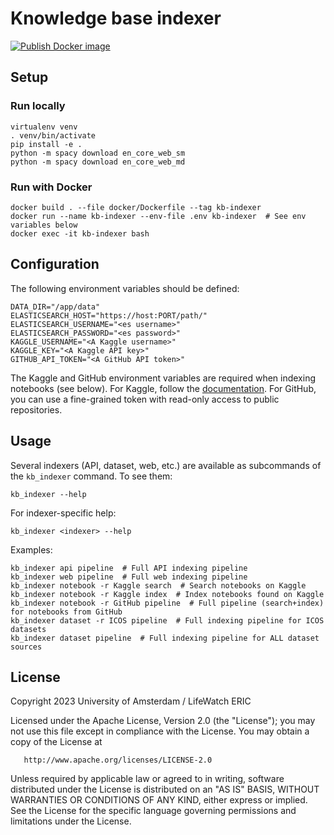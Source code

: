 # Knowledge base indexer

[![Publish Docker image](https://github.com/QCDIS/kb-indexer/actions/workflows/make_release.yaml/badge.svg)](https://github.com/QCDIS/kb-indexer/actions/workflows/make_release.yaml)

## Setup

### Run locally

```shell
virtualenv venv
. venv/bin/activate
pip install -e .
python -m spacy download en_core_web_sm
python -m spacy download en_core_web_md
```


### Run with Docker

```shell
docker build . --file docker/Dockerfile --tag kb-indexer
docker run --name kb-indexer --env-file .env kb-indexer  # See env variables below
docker exec -it kb-indexer bash
```


## Configuration

The following environment variables should be defined:

```
DATA_DIR="/app/data"
ELASTICSEARCH_HOST="https://host:PORT/path/"
ELASTICSEARCH_USERNAME="<es username>"
ELASTICSEARCH_PASSWORD="<es password>"
KAGGLE_USERNAME="<A Kaggle username>"
KAGGLE_KEY="<A Kaggle API key>"
GITHUB_API_TOKEN="<A GitHub API token>"
```

The Kaggle and GitHub environment variables are required when indexing notebooks (see below).
For Kaggle, follow the [documentation](https://github.com/Kaggle/kaggle-api#api-credentials).
For GitHub, you can use a fine-grained token with read-only access to public repositories.


## Usage

Several indexers (API, dataset, web, etc.) are available as subcommands of 
the `kb_indexer` command. To see them: 

```shell
kb_indexer --help
```

For indexer-specific help:

```shell
kb_indexer <indexer> --help
```

Examples:

```shell
kb_indexer api pipeline  # Full API indexing pipeline
kb_indexer web pipeline  # Full web indexing pipeline
kb_indexer notebook -r Kaggle search  # Search notebooks on Kaggle
kb_indexer notebook -r Kaggle index  # Index notebooks found on Kaggle
kb_indexer notebook -r GitHub pipeline  # Full pipeline (search+index) for notebooks from GitHub
kb_indexer dataset -r ICOS pipeline  # Full indexing pipeline for ICOS datasets
kb_indexer dataset pipeline  # Full indexing pipeline for ALL dataset sources
```


## License

Copyright 2023 University of Amsterdam / LifeWatch ERIC

Licensed under the Apache License, Version 2.0 (the "License");
you may not use this file except in compliance with the License.
You may obtain a copy of the License at

       http://www.apache.org/licenses/LICENSE-2.0

Unless required by applicable law or agreed to in writing, software
distributed under the License is distributed on an "AS IS" BASIS,
WITHOUT WARRANTIES OR CONDITIONS OF ANY KIND, either express or implied.
See the License for the specific language governing permissions and
limitations under the License.
